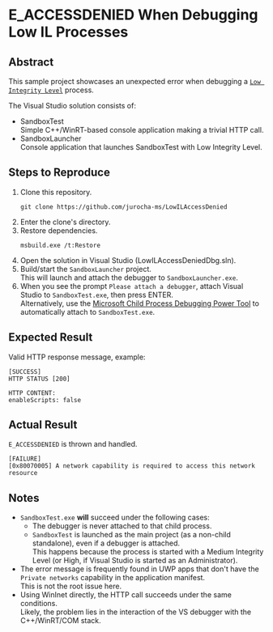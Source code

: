 # E_ACCESSDENIED When Debugging Low IL Processes

## Abstract

This sample project showcases an unexpected error when debugging a [`Low Integrity Level`](https://learn.microsoft.com/en-us/windows/win32/secauthz/mandatory-integrity-control) process.

The Visual Studio solution consists of:
- SandboxTest\
  Simple C++/WinRT-based console application making a trivial HTTP call.
- SandboxLauncher\
  Console application that launches SandboxTest with Low Integrity Level.

## Steps to Reproduce

1. Clone this repository.
    ```
    git clone https://github.com/jurocha-ms/LowILAccessDenied
    ```
1. Enter the clone's directory.
1. Restore dependencies.
    ```
    msbuild.exe /t:Restore
    ```
1. Open the solution in Visual Studio (LowILAccessDeniedDbg.sln).
1. Build/start the `SandboxLauncher` project.\
  This will launch and attach the debugger to `SandboxLauncher.exe`.
1. When you see the prompt `Please attach a debugger`, attach Visual Studio to `SandboxTest.exe`, then press ENTER.\
  Alternatively, use the [Microsoft Child Process Debugging Power Tool](https://marketplace.visualstudio.com/items?itemName=vsdbgplat.MicrosoftChildProcessDebuggingPowerTool) to automatically attach to `SandboxTest.exe`.

## Expected Result

Valid HTTP response message, example:
```
[SUCCESS]
HTTP STATUS [200]

HTTP CONTENT:
enableScripts: false
```

## Actual Result

`E_ACCESSDENIED` is thrown and handled.
```
[FAILURE]
[0x80070005] A network capability is required to access this network resource
```

## Notes

- `SandboxTest.exe` **will** succeed under the following cases:
  - The debugger is never attached to that child process.
  - `SandboxTest` is launched as the main project (as a non-child standalone), even if a debugger is attached.\
    This happens because the process is started with a Medium Integrity Level (or High, if Visual Studio is started as an Administrator).
- The error message is frequently found in UWP apps that don't have the `Private networks` capability in the application manifest.\
  This is not the root issue here.
- Using WinInet directly, the HTTP call succeeds under the same conditions.\
  Likely, the problem lies in the interaction of the VS debugger with the C++/WinRT/COM stack.
